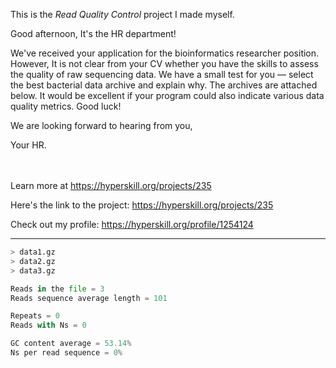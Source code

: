 This is the *Read Quality Control* project I made myself.


<div>
<p>Good afternoon, It's the HR department!</p>

<p>We've received your application for the bioinformatics researcher position. However, It is not clear from your CV whether you have the skills to assess the quality of raw sequencing data. We have a small test for you — select the best bacterial data archive and explain why. The archives are attached below. It would be excellent if your program could also indicate various data quality metrics. Good luck!</p>

<p>We are looking forward to hearing from you,</p>

<p>Your HR.</p>
</div><br/><br/>Learn more at <a href="https://hyperskill.org/projects/235?utm_source=ide&utm_medium=ide&utm_campaign=ide&utm_content=project-card">https://hyperskill.org/projects/235</a>

Here's the link to the project: https://hyperskill.org/projects/235

Check out my profile: https://hyperskill.org/profile/1254124

---

```python
> data1.gz
> data2.gz
> data3.gz

Reads in the file = 3
Reads sequence average length = 101

Repeats = 0
Reads with Ns = 0

GC content average = 53.14%
Ns per read sequence = 0%
```
